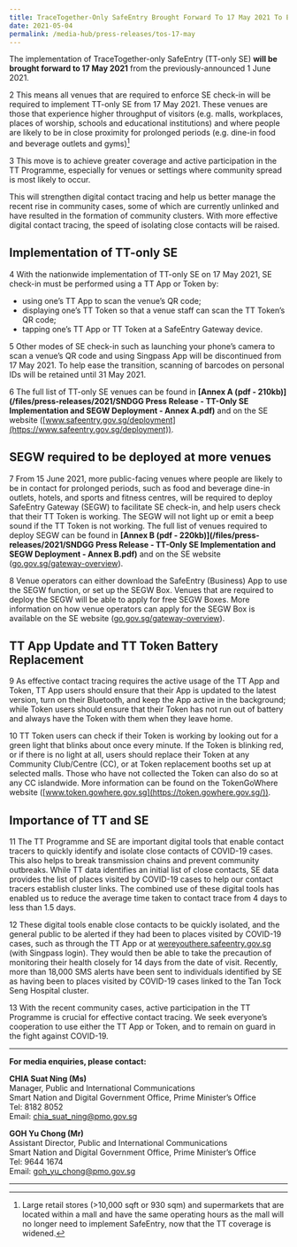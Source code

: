```yaml
---
title: TraceTogether-Only SafeEntry Brought Forward To 17 May 2021 To Enhance Coverage And Speed Of Contact Tracing
date: 2021-05-04
permalink: /media-hub/press-releases/tos-17-may
---
```


The implementation of TraceTogether-only SafeEntry (TT-only SE)  **will be brought forward to 17 May 2021** from the previously-announced 1 June 2021.

2 This means all venues that are required to enforce SE check-in will be required to implement TT-only SE from 17 May 2021. These venues are those that experience higher throughput of visitors (e.g. malls, workplaces, places of worship, schools and educational institutions) and where people are likely to be in close proximity for prolonged periods (e.g. dine-in food and beverage outlets and gyms)[^1]

3 This move is to achieve greater coverage and active participation in the TT Programme,  especially for venues or settings where community spread is most likely to occur.

This will strengthen digital contact tracing and help us better manage the recent rise in community cases, some of which are currently unlinked and have resulted in the formation of community clusters. With more effective digital contact tracing, the speed of isolating close contacts will be raised.

## Implementation of TT-only SE

4 With the nationwide implementation of TT-only SE on 17 May 2021, SE check-in must be performed using a TT App or Token by:

* using one’s TT App to scan the venue’s QR code;
* displaying one’s TT Token so that a venue staff can scan the TT Token’s QR code;
* tapping one’s TT App or TT Token at a SafeEntry Gateway device.

5 Other modes of SE check-in such as launching your phone’s camera to scan a venue’s QR code and using Singpass App will be discontinued from 17 May 2021. To help ease the transition, scanning of barcodes on personal IDs will be retained until 31 May 2021.

6 The full list of TT-only SE venues can be found in  **[Annex A (pdf - 210kb)](/files/press-releases/2021/SNDGG Press Release - TT-Only SE Implementation and SEGW Deployment - Annex A.pdf)**  and on the SE website ([www.safeentry.gov.sg/deployment](https://www.safeentry.gov.sg/deployment)).

## SEGW required to be deployed at more venues

7 From 15 June 2021, more public-facing venues where people are likely to be in contact for prolonged periods, such as food and beverage dine-in outlets, hotels, and sports and fitness centres, will be required to deploy SafeEntry Gateway (SEGW) to facilitate SE check-in, and help users check that their TT Token is working. The SEGW will not light up or emit a beep sound if the TT Token is not working. The full list of venues required to deploy SEGW can be found in  **[Annex B (pdf - 220kb)](/files/press-releases/2021/SNDGG Press Release - TT-Only SE Implementation and SEGW Deployment - Annex B.pdf)**  and on the SE website ([go.gov.sg/gateway-overview](https://go.gov.sg/gateway-overview)).

8 Venue operators can either download the SafeEntry (Business) App to use the SEGW function, or set up the SEGW Box. Venues that are required to deploy the SEGW will be able to apply for free SEGW Boxes. More information on how venue operators can apply for the SEGW Box is available on the SE website ([go.gov.sg/gateway-overview](https://go.gov.sg/gateway-overview)).

## TT App Update and TT Token Battery Replacement

9 As effective contact tracing requires the active usage of the TT App and Token, TT App users should ensure that their App is updated to the latest version, turn on their Bluetooth, and keep the App active in the background; while Token users should ensure that their Token has not run out of battery and always have the Token with them when they leave home.

10 TT Token users can check if their Token is working by looking out for a green light that blinks about once every minute. If the Token is blinking red, or if there is no light at all, users should replace their Token at any Community Club/Centre (CC), or at Token replacement booths set up at selected malls. Those who have not collected the Token can also do so at any CC islandwide. More information can be found on the TokenGoWhere website ([www.token.gowhere.gov.sg](https://token.gowhere.gov.sg/)).

## Importance of TT and SE

11 The TT Programme and SE are important digital tools that enable contact tracers to quickly identify and isolate close contacts of COVID-19 cases. This also helps to break transmission chains and prevent community outbreaks. While TT data identifies an initial list of close contacts, SE data provides the list of places visited by COVID-19 cases to help our contact tracers establish cluster links. The combined use of these digital tools has enabled us to reduce the average time taken to contact trace from 4 days to less than 1.5 days.

12 These digital tools enable close contacts to be quickly isolated, and the general public to be alerted if they had been to places visited by COVID-19 cases, such as through the TT App or at [wereyouthere.safeentry.gov.sg](https://wereyouthere.safeentry.gov.sg/) (with Singpass login). They would then be able to take the precaution of monitoring their health closely for 14 days from the date of visit. Recently, more than 18,000 SMS alerts have been sent to individuals identified by SE as having been to places visited by COVID-19 cases linked to the Tan Tock Seng Hospital cluster.

13 With the recent community cases, active participation in the TT Programme is crucial for effective contact tracing. We seek everyone’s cooperation to use either the TT App or Token, and to remain on guard in the fight against COVID-19.

---

**For media enquiries, please contact:**

**CHIA Suat Ning (Ms)**<br>
Manager, Public and International Communications<br>
Smart Nation and Digital Government Office, Prime Minister’s Office<br>
Tel: 8182 8052<br>
Email:  [chia_suat_ning@pmo.gov.sg](mailto:chia_suat_ning@pmo.gov.sg)

**GOH Yu Chong (Mr)**<br>
Assistant Director, Public and International Communications<br>
Smart Nation and Digital Government Office, Prime Minister’s Office<br>
Tel: 9644 1674<br>
Email: [goh_yu_chong@pmo.gov.sg](mailto:goh_yu_chong@pmo.gov.sg)

  

----------

[^1]:  Large retail stores (>10,000 sqft or 930 sqm) and supermarkets that are located within a mall and have the same operating hours as the mall will no longer need to implement SafeEntry, now that the TT coverage is widened.
